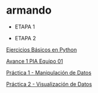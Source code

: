 # armando

* ETAPA 1


* ETAPA 2 

[Ejercicios Básicos en Python](https://github.com/armandios/armando/blob/master/Ejercicios_Basicos_1887833.ipynb)

[Avance 1 PIA Equipo 01](https://github.com/ArlethAlanisAguirre/MineriaDeDatos_ArlethAlanis/blob/master/Avance1-PIA_Equipo01_Grupo03.pdf)

[Práctica 1 - Manipulación de Datos](https://github.com/OmarAlejandroGarzaEspinosa/MineriaDeDatos_OmarGarza_1931548/blob/master/P1-ManipulaciónDeDatos_Equipo01_Grupo03.ipynb)

[Práctica 2 - Visualización de Datos](https://github.com/OmarAlejandroGarzaEspinosa/MineriaDeDatos_OmarGarza_1931548/blob/master/P2-VisualizaciónDeDatos_Equipo01_Grupo03.ipynb)
